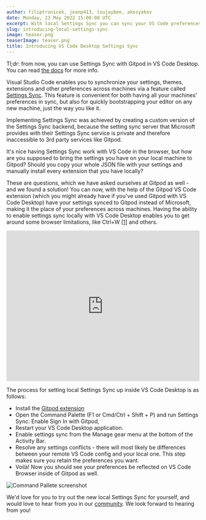 ```yaml
---
author: filiptronicek, jeanp413, loujaybee, akosyakov
date: Monday, 23 May 2022 15:00:00 UTC
excerpt: With local Settings Sync you can sync your VS Code preferences from VS Code Browser to VS Code Desktop and vice versa.
slug: introducing-local-settings-sync
image: teaser.png
teaserImage: teaser.png
title: Introducing VS Code Desktop Settings Sync
---
```


<script context="module">
  export const prerender = true;
</script>

Tl;dr: from now, you can use Settings Sync with Gitpod in VS Code Desktop. You can read [the docs](https://www.gitpod.io/docs/ides-and-editors/settings-sync#enabling-settings-sync-in-vs-code-desktop) for more info.

Visual Studio Code enables you to synchronize your settings, themes, extensions and other preferences across machines via a feature called [Settings Sync](https://code.visualstudio.com/docs/editor/settings-sync). This feature is convenient for both having all your machines' preferences in sync, but also for quickly bootstrapping your editor on any new machine, just the way you like it.

Implementing Settings Sync was achieved by creating a custom version of the Settings Sync backend, because the setting sync server that Microsoft provides with their Settings Sync service is private and therefore inaccessible to 3rd party services like Gitpod.

It's nice having Settings Sync work with VS Code in the browser, but how are you supposed to bring the settings you have on your local machine to Gitpod? Should you copy your whole JSON file with your settings and manually install every extension that you have locally?

These are questions, which we have asked ourselves at Gitpod as well - and we found a solution! You can now, with the help of the Gitpod VS Code extension (which you might already have if you've used Gitpod with VS Code Desktop) have your settings synced to Gitpod instead of Microsoft, making it the place of your preferences across machines. Having the ability to enable settings sync locally with VS Code Desktop enables you to get around some browser limitations, like Ctrl+W [[1](https://github.com/gitpod-io/openvscode-server/discussions/322)] and others.

<div style="position: relative; padding-bottom: 77.92207792207792%; height: 0;"><iframe title="Gitpod Local Settings Sync guide" src="https://www.loom.com/embed/9a4b3cb32d134aa69f7eb1b39340ccf6" frameborder="0" webkitallowfullscreen mozallowfullscreen allowfullscreen style="position: absolute; top: 0; left: 0; width: 100%; height: 100%;"></iframe></div>

The process for setting local Settings Sync up inside VS Code Desktop is as follows:

- Install the [Gitpod extension](https://marketplace.visualstudio.com/items?itemName=gitpod.gitpod-desktop)
- Open the Command Palette (F1 or Cmd/Ctrl + Shift + P) and run Settings Sync: Enable Sign In with Gitpod,
- Restart your VS Code Desktop application.
- Enable settings sync from the Manage gear menu at the bottom of the Activity Bar.
- Resolve any settings conflicts - there will most likely be differences between your remote VS Code config and your local one. This step makes sure you retain the preferences you want.
- Voilà! Now you should see your preferences be reflected on VS Code Browser inside of Gitpod as well.

![Command Pallete screenshot](../../static/blog/../../../static/images/blog/introducing-local-settings-sync/palette.png)

We'd love for you to try out the new local Settings Sync for yourself, and would love to hear from you in our [community](https://www.gitpod.io/community). We look forward to hearing from you!
